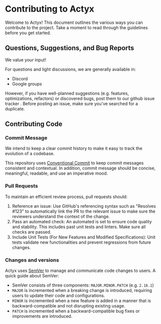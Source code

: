 # Contributing to Actyx

Welcome to Actyx!
This document outlines the various ways you can contribute to the project.
Take a moment to read through the guidelines before you get started.

## Questions, Suggestions, and Bug Reports

We value your input!

<!-- (what are we doing there when after we open-sourced Actyx repo)? -->
For questions and light discussions, we are generally available in:
- Discord <!-- (TODO: discord link)-->
- Google groups <!--(TODO: google groups link)-->

However, if you have well-planned suggestions (e.g. features, optimizations, refactors) or discovered bugs, post them to our github issue tracker <!-- TODO: link -->.
Before posting an issue, make sure you've searched for a duplicate.

## Contributing Code

### Commit Message

We intend to keep a clear commit history to make it easy to track the evolution of a codebase.

<!-- Do we want to use conventional commits? -->
This repository uses [Conventional Commit](https://www.conventionalcommits.org/) to keep commit messages consistent and contextual.
In addition, commit message should be concise, meaningful, readable, and use an imperative mood.

### Pull Requests

To maintain an efficient review process, pull requests should:

1. Reference an issue: Use GitHub's referencing syntax such as "Resolves #123" to automatically link the PR to the relevant issue to make sure the reviewers understand the context of the change.
2. Pass an automated check: An automated is set to ensure code quality and stability. This includes past unit tests and linters. Make sure all checks are passed.
3. Include Unit Tests (For New Features and Modified Specifications): Unit tests validate new functionalities and prevent regressions from future changes.

<!--
When do we bump? 
Surely not on PR since it doesn't scale? 
Do we need a new process for this?
-->
### Changes and versions

Actyx uses [SemVer](https://semver.org/) to manage and communicate code changes to users. 
A quick guide about SemVer:

- SemVer consists of three components: `MAJOR.MINOR.PATCH` (e.g. `2.16.1`)
- `MAJOR` is incremented when a breaking change is introduced, requiring users to update their code and configurations.
- `MINOR` is incremented when a new feature is added in a manner that is backward-compatible and not disrupting existing usage.
- `PATCH` is incremented when a backward-compatible bug fixes or improvements are introduced.

<!--
QUESTION: ay=ny thoughts about sub-folder CONTRIBUTOR.MD?

Scrapped because each projects needs its own `getting started`

## Getting Started With Actyx For Advanced Users (TODO: content)

## Code Structure (TODO: content)

## Interesting Entry Points (TODO: content)
-->
